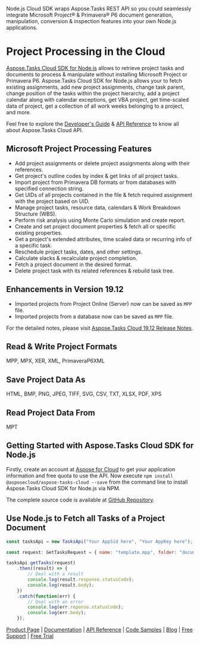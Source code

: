 Node.js Cloud SDK wraps Aspose.Tasks REST API so you could seamlessly integrate Microsoft Project® & Primavera® P6 document generation, manipulation, conversion & inspection features into your own Node.js applications.

# Project Processing in the Cloud

[Aspose.Tasks Cloud SDK for Node.js](https://products.aspose.cloud/tasks/nodejs) allows to retrieve project tasks and documents to process & manipulate without installing Microsoft Project or Primavera P6. Aspose.Tasks Cloud SDK for Node.js allows your to fetch existing assignments, add new project assignments, change task parent, change position of the tasks within the project hierarchy, add a project calendar along with calendar exceptions, get VBA project, get time-scaled data of project, get a collection of all work weeks belonging to a project, and more. 

Feel free to explore the [Developer's Guide](https://docs.aspose.cloud/display/taskscloud/Developer+Guide) & [API Reference](https://apireference.aspose.cloud/tasks/) to know all about Aspose.Tasks Cloud API. 

## Microsoft Project Processing Features

- Add project assignments or delete project assignments along with their references.
- Get project's outline codes by index & get links of all project tasks.
- Import project from Primavera DB formats or from databases with specified connection string.
- Get UIDs of all projects contained in the file & fetch required assignment with the project based on UID.
- Manage project tasks, resource data, calendars & Work Breakdown Structure (WBS).
- Perform risk analysis using Monte Carlo simulation and create report.
- Create and set project document properties & fetch all or specific existing properties.
- Get a project's extended attributes, time scaled data or recurring info of a specific task.
- Reschedule project tasks, dates, and other settings.
- Calculate slacks & recalculate project completion.
- Fetch a project document in the desired format.
- Delete project task with its related references & rebuild task tree.

## Enhancements in Version 19.12

- Imported projects from Project Online (Server) now can be saved as `MPP` file.
- Imported projects from a database now can be saved as `MPP` file.

For the detailed notes, please visit [Aspose.Tasks Cloud 19.12 Release Notes](https://docs.aspose.cloud/display/taskscloud/Aspose.Tasks+Cloud+19.12+Release+Notes).

## Read & Write Project Formats

MPP, MPX, XER, XML, PrimaveraP6XML

## Save Project Data As

HTML, BMP, PNG, JPEG, TIFF, SVG, CSV, TXT, XLSX, PDF, XPS

## Read Project Data From

MPT

## Getting Started with Aspose.Tasks Cloud SDK for Node.js

Firstly, create an account at [Aspose for Cloud](https://dashboard.aspose.cloud/#/apps) to get your application information and free quota to use the API. Now execute `npm install @asposecloud/aspose-tasks-cloud --save` from the command line to install Aspose.Tasks Cloud SDK for Node.js via NPM.

The complete source code is available at [GitHub Repository](https://github.com/aspose-words-cloud/aspose-tasks-cloud-node).

## Use Node.js to Fetch all Tasks of a Project Document

```js
const tasksApi = new TasksApi("Your AppSid here", "Your AppKey here");

const request: GetTasksRequest = { name: "template.mpp", folder: "documents", storage: ""}

tasksApi.getTasks(request)
    .then((result) => {
        // Deal with a result
        console.log(result.response.statusCode);
        console.log(result.body);
    })
    .catch(function(err) {
        // Deal with an error
        console.log(err.reponse.statusCode);
        console.log(err.body);
    });
```

[Product Page](https://products.aspose.cloud/tasks/nodejs) | [Documentation](https://docs.aspose.cloud/display/taskscloud/Home) | [API Reference](https://apireference.aspose.cloud/tasks/) | [Code Samples](https://github.com/aspose-tasks-cloud/aspose-tasks-cloud-node) | [Blog](https://blog.aspose.cloud/category/tasks/) | [Free Support](https://forum.aspose.cloud/c/tasks) | [Free Trial](https://dashboard.aspose.cloud/#/apps)
